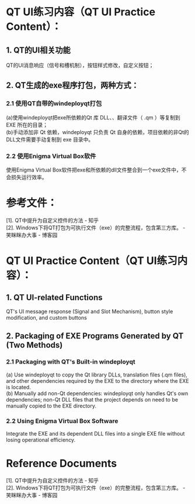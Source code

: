 # QT UI练习内容（QT UI Practice Content）：
## 1. QT的UI相关功能
QT的UI消息响应（信号和槽机制），按钮样式修改，自定义按钮；
## 2. QT生成的exe程序打包，两种方式：
### 2.1 使用QT自带的windeployqt打包
(a)使用windeployqt把exe所依赖的Qt 库 DLL、、翻译文件（ .qm ）等复制到 EXE 所在的目录；  
(b)手动添加非 Qt 依赖，windeployqt 只负责 Qt 自身的依赖，项目依赖的非Qt的DLL文件需要手动复制到 exe 目录中。
### 2.2 使用Enigma Virtual Box软件
使用Enigma Virtual Box软件把exe和所依赖的dll文件整合到一个exe文件中，不会损失运行效率。
# 参考文件：
[1]. QT中提升为自定义控件的方法 - 知乎  
[2]. Windows下将QT打包为可执行文件（exe）的完整流程，包含第三方库。 - 笑眯眯办大事 - 博客园

# QT UI Practice Content（QT UI练习内容）：
## 1. QT UI-related Functions
QT's UI message response (Signal and Slot Mechanism), button style modification, and custom buttons
## 2. Packaging of EXE Programs Generated by QT (Two Methods)
### 2.1 Packaging with QT's Built-in windeployqt
 (a) Use windeployqt to copy the Qt library DLLs, translation files (.qm files), and other dependencies required by the EXE to the directory where the EXE is located.  
 (b) Manually add non-Qt dependencies: windeployqt only handles Qt's own dependencies; non-Qt DLL files that the project depends on need to be manually copied to the EXE directory.
### 2.2 Using Enigma Virtual Box Software
Integrate the EXE and its dependent DLL files into a single EXE file without losing operational efficiency.
# Reference Documents
[1]. QT中提升为自定义控件的方法 - 知乎  
[2]. Windows下将QT打包为可执行文件（exe）的完整流程，包含第三方库。 - 笑眯眯办大事 - 博客园
